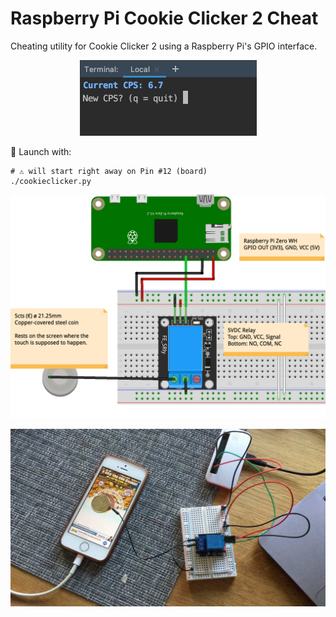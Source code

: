 Raspberry Pi Cookie Clicker 2 Cheat
===================================

Cheating utility for Cookie Clicker 2 using a Raspberry Pi's GPIO interface.

<p align="center">
    <a href="#" target="_blank">
        <img src="raspi-cookieclicker-cheat_sw.png" alt="Sofware" width="283">
    </a>
</p>

🚀 Launch with:
```shell script
# ⚠️ will start right away on Pin #12 (board)
./cookieclicker.py
```

<p align="center">
    <a href="#" target="_blank">
        <img src="raspi-cookieclicker-cheat_bb.png" alt="Breadboard" width="791">
    </a>
</p>

<p align="center">
    <a href="#" target="_blank">
        <img src="demo/still.jpg" alt="Hardware" width="791">
    </a>
</p>
